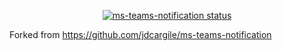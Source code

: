 <p align="center">
  <a href="https://github.com/dragos-cojocari/ms-teams-notification/actions"><img alt="ms-teams-notification status" src="https://github.com/dragos-cojocari/ms-teams-notification/workflows/Build%20&%20Test/badge.svg"></a>
</p>

Forked from https://github.com/jdcargile/ms-teams-notification